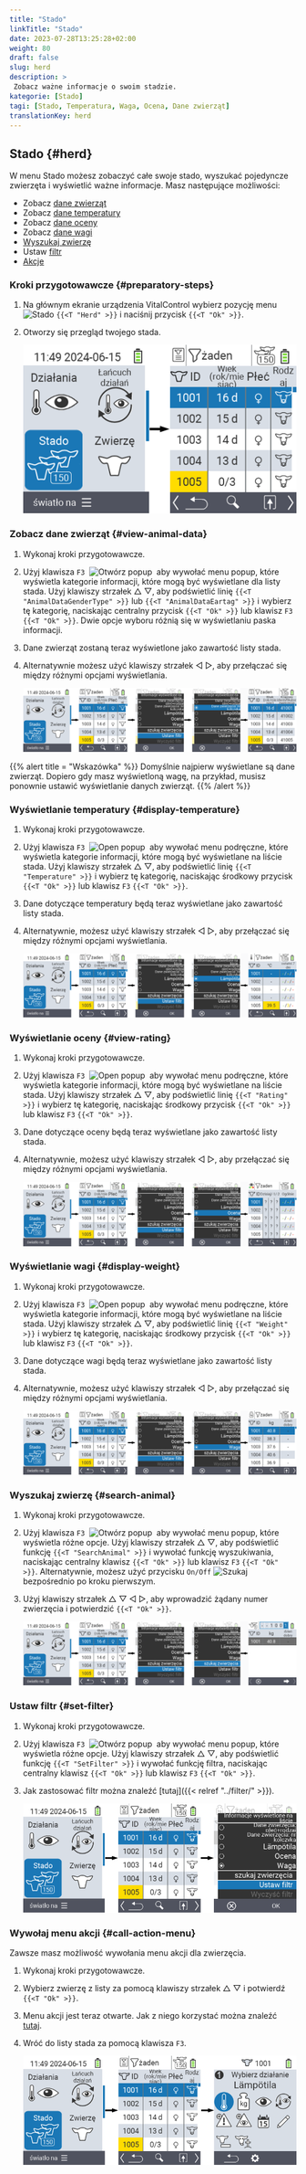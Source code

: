 ```yaml
---
title: "Stado"
linkTitle: "Stado"
date: 2023-07-28T13:25:28+02:00
weight: 80
draft: false
slug: herd
description: >
 Zobacz ważne informacje o swoim stadzie.
kategorie: [Stado]
tagi: [Stado, Temperatura, Waga, Ocena, Dane zwierząt]
translationKey: herd
---
```

## Stado {#herd}

W menu Stado możesz zobaczyć całe swoje stado, wyszukać pojedyncze zwierzęta i wyświetlić ważne informacje. Masz następujące możliwości:

- Zobacz [dane zwierząt](#view-animal-data)
- Zobacz [dane temperatury](#display-temperature)
- Zobacz [dane oceny](#view-rating)
- Zobacz [dane wagi](#view-rating)
- [Wyszukaj zwierzę](#search-animal)
- Ustaw [filtr](#set-filter)
- [Akcje](#call-action-menu)

### Kroki przygotowawcze {#preparatory-steps}

1. Na głównym ekranie urządzenia VitalControl wybierz pozycję menu <img src="/icons/main/herd.svg" width="60" align="bottom" alt="Stado" /> `{{<T "Herd" >}}` i naciśnij przycisk `{{<T "Ok" >}}`.

2. Otworzy się przegląd twojego stada.

    ![VitalControl: Menu Stado](images/herde.png "Stado")

### Zobacz dane zwierząt {#view-animal-data}

1. Wykonaj kroki przygotowawcze.

2. Użyj klawisza `F3` &nbsp;<img src="/icons/footer/open-popup.svg" width="15" align="bottom" alt="Otwórz popup" />&nbsp; aby wywołać menu popup, które wyświetla kategorie informacji, które mogą być wyświetlane dla listy stada. Użyj klawiszy strzałek △ ▽, aby podświetlić linię `{{<T "AnimalDataGenderType" >}}` lub `{{<T "AnimalDataEartag" >}}` i wybierz tę kategorię, naciskając centralny przycisk `{{<T "Ok" >}}` lub klawisz `F3` `{{<T "Ok" >}}`. Dwie opcje wyboru różnią się w wyświetlaniu paska informacji.

3. Dane zwierząt zostaną teraz wyświetlone jako zawartość listy stada.

4. Alternatywnie możesz użyć klawiszy strzałek ◁ ▷, aby przełączać się między różnymi opcjami wyświetlania.

    ![VitalControl: Menu Stado](images/animaldata.png "Zobacz dane zwierząt")

{{% alert title = "Wskazówka" %}}
Domyślnie najpierw wyświetlane są dane zwierząt. Dopiero gdy masz wyświetloną wagę, na przykład, musisz ponownie ustawić wyświetlanie danych zwierząt.
{{% /alert %}}

### Wyświetlanie temperatury {#display-temperature}

1. Wykonaj kroki przygotowawcze.

2. Użyj klawisza `F3` &nbsp;<img src="/icons/footer/open-popup.svg" width="15" align="bottom" alt="Open popup" />&nbsp; aby wywołać menu podręczne, które wyświetla kategorie informacji, które mogą być wyświetlane na liście stada. Użyj klawiszy strzałek △ ▽, aby podświetlić linię `{{<T "Temperature" >}}` i wybierz tę kategorię, naciskając środkowy przycisk `{{<T "Ok" >}}` lub klawisz `F3` `{{<T "Ok" >}}`.

3. Dane dotyczące temperatury będą teraz wyświetlane jako zawartość listy stada.

4. Alternatywnie, możesz użyć klawiszy strzałek ◁ ▷, aby przełączać się między różnymi opcjami wyświetlania.

    ![VitalControl: Menu Herd](images/temperature.png "Display temperature")

### Wyświetlanie oceny {#view-rating}

1. Wykonaj kroki przygotowawcze.

2. Użyj klawisza `F3` &nbsp;<img src="/icons/footer/open-popup.svg" width="15" align="bottom" alt="Open popup" />&nbsp; aby wywołać menu podręczne, które wyświetla kategorie informacji, które mogą być wyświetlane na liście stada. Użyj klawiszy strzałek △ ▽, aby podświetlić linię `{{<T "Rating" >}}` i wybierz tę kategorię, naciskając środkowy przycisk `{{<T "Ok" >}}` lub klawisz `F3` `{{<T "Ok" >}}`.

3. Dane dotyczące oceny będą teraz wyświetlane jako zawartość listy stada.

4. Alternatywnie, możesz użyć klawiszy strzałek ◁ ▷, aby przełączać się między różnymi opcjami wyświetlania.

    ![VitalControl: Menu Herd](images/rating.png "View rating")

### Wyświetlanie wagi {#display-weight}

1. Wykonaj kroki przygotowawcze.

2. Użyj klawisza `F3` &nbsp;<img src="/icons/footer/open-popup.svg" width="15" align="bottom" alt="Open popup" />&nbsp; aby wywołać menu podręczne, które wyświetla kategorie informacji, które mogą być wyświetlane na liście stada. Użyj klawiszy strzałek △ ▽, aby podświetlić linię `{{<T "Weight" >}}` i wybierz tę kategorię, naciskając środkowy przycisk `{{<T "Ok" >}}` lub klawisz `F3` `{{<T "Ok" >}}`.

3. Dane dotyczące wagi będą teraz wyświetlane jako zawartość listy stada.

4. Alternatywnie, możesz użyć klawiszy strzałek ◁ ▷, aby przełączać się między różnymi opcjami wyświetlania.


    ![VitalControl: Menu Stado](images/weight.png "Wyświetl wagę")

### Wyszukaj zwierzę {#search-animal}

1. Wykonaj kroki przygotowawcze.

2. Użyj klawisza `F3` &nbsp;<img src="/icons/footer/open-popup.svg" width="15" align="bottom" alt="Otwórz popup" />&nbsp; aby wywołać menu popup, które wyświetla różne opcje. Użyj klawiszy strzałek △ ▽, aby podświetlić funkcję `{{<T "SearchAnimal" >}}` i wywołać funkcję wyszukiwania, naciskając centralny klawisz `{{<T "Ok" >}}` lub klawisz `F3` `{{<T "Ok" >}}`. Alternatywnie, możesz użyć przycisku `On/Off` <img src="/icons/footer/search.svg" width="15" align="bottom" alt="Szukaj" /> bezpośrednio po kroku pierwszym.

3. Użyj klawiszy strzałek △ ▽ ◁ ▷, aby wprowadzić żądany numer zwierzęcia i potwierdzić `{{<T "Ok" >}}`.

    ![VitalControl: Menu Stado](images/search.png "Wyszukaj zwierzę")

### Ustaw filtr {#set-filter}

1. Wykonaj kroki przygotowawcze.

2. Użyj klawisza `F3` &nbsp;<img src="/icons/footer/open-popup.svg" width="15" align="bottom" alt="Otwórz popup" />&nbsp; aby wywołać menu popup, które wyświetla różne opcje. Użyj klawiszy strzałek △ ▽, aby podświetlić funkcję `{{<T "SetFilter" >}}` i wywołać funkcję filtra, naciskając centralny klawisz `{{<T "Ok" >}}` lub klawisz `F3` `{{<T "Ok" >}}`.

3. Jak zastosować filtr można znaleźć [tutaj]({{< relref "../filter/" >}}).

    ![VitalControl: Menu Stado](images/setfilter.png "Wyszukaj zwierzę")

### Wywołaj menu akcji {#call-action-menu}

Zawsze masz możliwość wywołania menu akcji dla zwierzęcia.

1. Wykonaj kroki przygotowawcze.

2. Wybierz zwierzę z listy za pomocą klawiszy strzałek △ ▽ i potwierdź `{{<T "Ok" >}}`.

3. Menu akcji jest teraz otwarte. Jak z niego korzystać można znaleźć [tutaj](../actions).

4. Wróć do listy stada za pomocą klawisza `F3`.

    ![VitalControl: Menu Stado](images/action.png "Wywołaj akcje")


